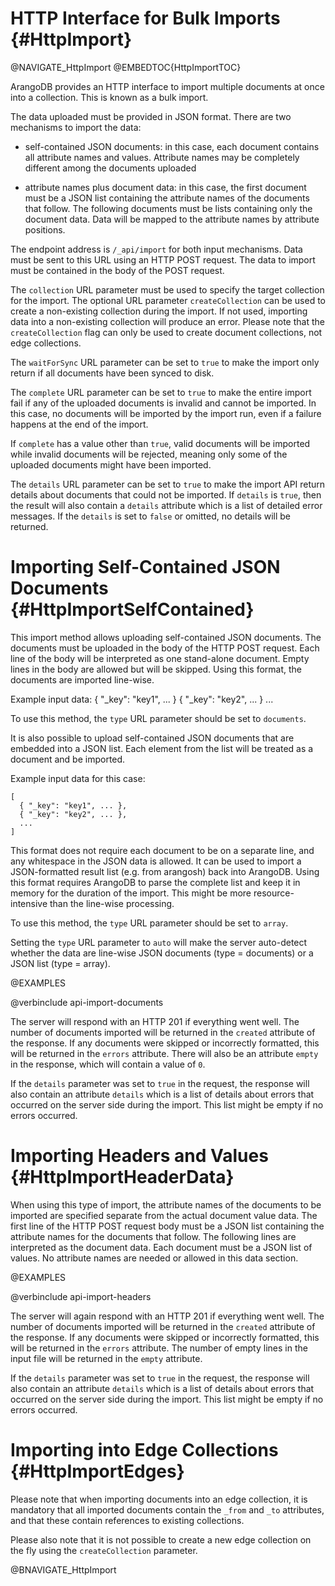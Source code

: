 HTTP Interface for Bulk Imports {#HttpImport}
=============================================

@NAVIGATE_HttpImport
@EMBEDTOC{HttpImportTOC}

ArangoDB provides an HTTP interface to import multiple documents at once into a
collection. This is known as a bulk import.

The data uploaded must be provided in JSON format. There are two mechanisms to
import the data:
- self-contained JSON documents: in this case, each document contains all 
  attribute names and values. Attribute names may be completely different
  among the documents uploaded

- attribute names plus document data: in this case, the first document must 
  be a JSON list containing the attribute names of the documents that follow.
  The following documents must be lists containing only the document data.
  Data will be mapped to the attribute names by attribute positions.

The endpoint address is `/_api/import` for both input mechanisms. Data must be
sent to this URL using an HTTP POST request. The data to import must be
contained in the body of the POST request.

The `collection` URL parameter must be used to specify the target collection for
the import. The optional URL parameter `createCollection` can be used to create
a non-existing collection during the import. If not used, importing data into a
non-existing collection will produce an error. Please note that the `createCollection`
flag can only be used to create document collections, not edge collections.

The `waitForSync` URL parameter can be set to `true` to make the import only 
return if all documents have been synced to disk.

The `complete` URL parameter can be set to `true` to make the entire import fail if
any of the uploaded documents is invalid and cannot be imported. In this case,
no documents will be imported by the import run, even if a failure happens at the
end of the import. 

If `complete` has a value other than `true`, valid documents will be imported while 
invalid documents will be rejected, meaning only some of the uploaded documents 
might have been imported.

The `details` URL parameter can be set to `true` to make the import API return
details about documents that could not be imported. If `details` is `true`, then
the result will also contain a `details` attribute which is a list of detailed
error messages. If the `details` is set to `false` or omitted, no details will be
returned.

Importing Self-Contained JSON Documents {#HttpImportSelfContained}
==================================================================

This import method allows uploading self-contained JSON documents. The documents
must be uploaded in the body of the HTTP POST request. Each line of the body
will be interpreted as one stand-alone document. Empty lines in the body are
allowed but will be skipped. Using this format, the documents are imported
line-wise.

Example input data:
    { "_key": "key1", ... }
    { "_key": "key2", ... }
    ...

To use this method, the `type` URL parameter should be set to `documents`.

It is also possible to upload self-contained JSON documents that are embedded
into a JSON list. Each element from the list will be treated as a document and
be imported.

Example input data for this case:

    [
      { "_key": "key1", ... },
      { "_key": "key2", ... },
      ...
    ]

This format does not require each document to be on a separate line, and any
whitespace in the JSON data is allowed. It can be used to import a
JSON-formatted result list (e.g. from arangosh) back into ArangoDB.  Using this
format requires ArangoDB to parse the complete list and keep it in memory for
the duration of the import. This might be more resource-intensive than the
line-wise processing.

To use this method, the `type` URL parameter should be set to `array`.

Setting the `type` URL parameter to `auto` will make the server auto-detect whether
the data are line-wise JSON documents (type = documents) or a JSON list (type = array).

@EXAMPLES

@verbinclude api-import-documents

The server will respond with an HTTP 201 if everything went well. The number of
documents imported will be returned in the `created` attribute of the
response. If any documents were skipped or incorrectly formatted, this will be
returned in the `errors` attribute. There will also be an attribute `empty` in 
the response, which will contain a value of `0`.

If the `details` parameter was set to `true` in the request, the response will 
also contain an attribute `details` which is a list of details about errors that
occurred on the server side during the import. This list might be empty if no
errors occurred.


Importing Headers and Values {#HttpImportHeaderData}
====================================================

When using this type of import, the attribute names of the documents to be
imported are specified separate from the actual document value data.  The first
line of the HTTP POST request body must be a JSON list containing the attribute
names for the documents that follow.  The following lines are interpreted as the
document data. Each document must be a JSON list of values. No attribute names
are needed or allowed in this data section.

@EXAMPLES

@verbinclude api-import-headers

The server will again respond with an HTTP 201 if everything went well. The
number of documents imported will be returned in the `created` attribute of the
response. If any documents were skipped or incorrectly formatted, this will be
returned in the `errors` attribute. The number of empty lines in the input file
will be returned in the `empty` attribute.

If the `details` parameter was set to `true` in the request, the response will 
also contain an attribute `details` which is a list of details about errors that
occurred on the server side during the import. This list might be empty if no
errors occurred.

Importing into Edge Collections {#HttpImportEdges}
==================================================

Please note that when importing documents into an edge collection, it is 
mandatory that all imported documents contain the `_from` and `_to` attributes,
and that these contain references to existing collections.

Please also note that it is not possible to create a new edge collection on the
fly using the `createCollection` parameter.

@BNAVIGATE_HttpImport
